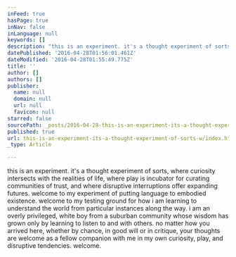 ```yaml
---
inFeed: true
hasPage: true
inNav: false
inLanguage: null
keywords: []
description: "this is an experiment. it's a thought experiment of sorts, where curiosity intersects with the realities of life, where play is incubator for curating communities of trust, and where disruptive interruptions offer expanding futures. welcome to my experiment of putting language to embodied existence. welcome to my testing ground for how i am learning to understand the world from particular instances along the way. i am an overly privileged, white boy from a suburban community whose wisdom has grown only by learning to listen to and with others. no matter how you arrived here, whether by chance, in good will or in critique, your thoughts are welcome as a fellow companion with me in my own curiosity, play, and disruptive tendencies. welcome. "
datePublished: '2016-04-28T01:56:01.461Z'
dateModified: '2016-04-28T01:55:49.775Z'
title: ''
author: []
authors: []
publisher:
  name: null
  domain: null
  url: null
  favicon: null
starred: false
sourcePath: _posts/2016-04-28-this-is-an-experiment-its-a-thought-experiment-of-sorts-w.md
published: true
url: this-is-an-experiment-its-a-thought-experiment-of-sorts-w/index.html
_type: Article

---
```

this is an experiment. it's a thought experiment of sorts, where curiosity intersects with the realities of life, where play is incubator for curating communities of trust, and where disruptive interruptions offer expanding futures. welcome to my experiment of putting language to embodied existence. welcome to my testing ground for how i am learning to understand the world from particular instances along the way. i am an overly privileged, white boy from a suburban community whose wisdom has grown only by learning to listen to and with others. no matter how you arrived here, whether by chance, in good will or in critique, your thoughts are welcome as a fellow companion with me in my own curiosity, play, and disruptive tendencies. welcome.